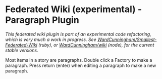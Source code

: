 # Federated Wiki (experimental) - Paragraph Plugin

*This federated wiki plugin is part of an experimental code refactoring, which is very much a work in progress. See [WardCunningham/Smallest-Federated-Wiki](https://github.com/WardCunningham/Smallest-Federated-Wiki) (ruby), or [WardCunningham/wiki](https://github.com/WardCunningham/wiki) (node), for the current stable versions.*

Most items in a story are paragraphs. Double click a Factory to make a paragraph. Press return (enter) when editing a paragraph to make a new paragraph.

